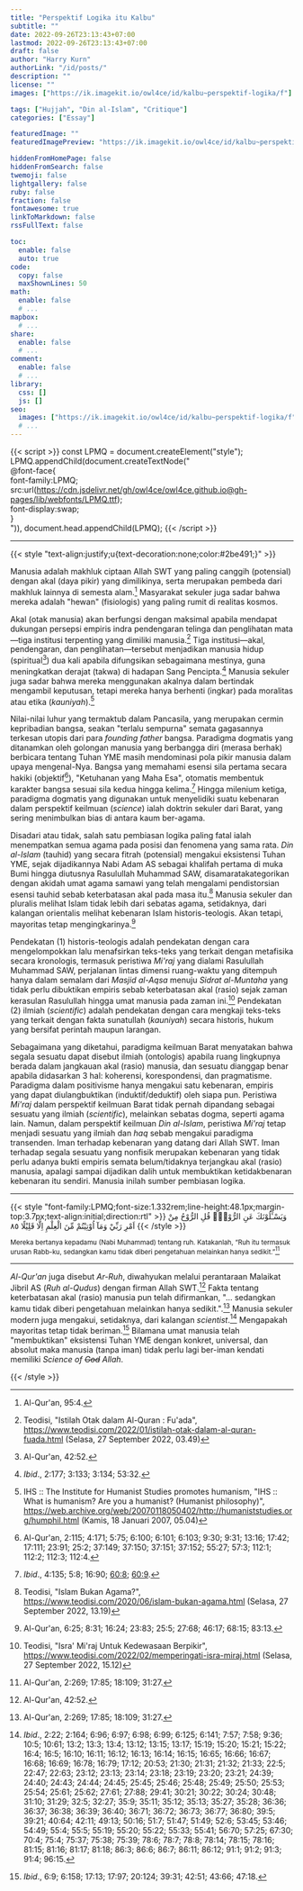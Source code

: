 ```yaml
---
title: "Perspektif Logika itu Kalbu"
subtitle: ""
date: 2022-09-26T23:13:43+07:00
lastmod: 2022-09-26T23:13:43+07:00
draft: false
author: "Harry Kurn"
authorLink: "/id/posts/"
description: ""
license: ""
images: ["https://ik.imagekit.io/owl4ce/id/kalbu~perspektif-logika/f"]

tags: ["Hujjah", "Din al-Islam", "Critique"]
categories: ["Essay"]

featuredImage: ""
featuredImagePreview: "https://ik.imagekit.io/owl4ce/id/kalbu~perspektif-logika/f"

hiddenFromHomePage: false
hiddenFromSearch: false
twemoji: false
lightgallery: false
ruby: false
fraction: false
fontawesome: true
linkToMarkdown: false
rssFullText: false

toc:
  enable: false
  auto: true
code:
  copy: false
  maxShownLines: 50
math:
  enable: false
  # ...
mapbox:
  # ...
share:
  enable: false
  # ...
comment:
  enable: false
  # ...
library:
  css: []
  js: []
seo:
  images: ["https://ik.imagekit.io/owl4ce/id/kalbu~perspektif-logika/f"]
  # ...
---
```


<!--more-->

{{< script >}}
const LPMQ = document.createElement("style");
LPMQ.appendChild(document.createTextNode("\
@font-face{\
font-family:LPMQ;\
src:url(https://cdn.jsdelivr.net/gh/owl4ce/owl4ce.github.io@gh-pages/lib/webfonts/LPMQ.ttf);\
font-display:swap;\
}\
")), document.head.appendChild(LPMQ);
{{< /script >}}

---

{{< style "text-align:justify;u{text-decoration:none;color:#2be491;}" >}}

Manusia adalah makhluk ciptaan Allah SWT yang paling canggih (potensial) dengan akal (daya pikir)
yang dimilikinya, serta merupakan pembeda dari makhluk lainnya di semesta alam.[^1] Masyarakat
sekuler juga sadar bahwa mereka adalah "hewan" (fisiologis) yang paling rumit di realitas kosmos.

[^1]: Al-Qur'an,
      95:4.

Akal (otak manusia) akan berfungsi dengan maksimal apabila mendapat dukungan persepsi empiris indra pendengaran
telinga dan penglihatan mata—tiga institusi terpenting yang dimiliki manusia.[^2] Tiga institusi—akal, pendengaran,
dan penglihatan—tersebut menjadikan manusia hidup (spiritual[^3]) dua kali apabila difungsikan sebagaimana mestinya,
guna meningkatkan derajat (takwa) di hadapan Sang Pencipta.[^4] Manusia sekuler juga sadar bahwa mereka
menggunakan akalnya dalam bertindak mengambil keputusan, tetapi mereka hanya berhenti (ingkar)
pada moralitas atau etika (*kauniyah*).[^5]

[^2]: Teodisi,
      "Istilah Otak dalam Al-Quran : Fu'ada",
      https://www.teodisi.com/2022/01/istilah-otak-dalam-al-quran-fuada.html
      (Selasa, 27 September 2022, 03.49)

[^3]: Al-Qur'an,
      42:52.

[^4]: *Ibid*.,
      2:177;
      3:133;
      3:134;
      53:32.

[^5]: IHS :: The Institute for Humanist Studies promotes humanism,
      "IHS :: What is humanism? Are you a humanist? (Humanist philosophy)",
      https://web.archive.org/web/20070118050402/http://humaniststudies.org/humphil.html
      (Kamis, 18 Januari 2007, 05.04)

Nilai-nilai luhur yang termaktub dalam Pancasila, yang merupakan cermin kepribadian bangsa, seakan "terlalu sempurna"
semata gagasannya terkesan utopis dari para *founding father* bangsa. Paradigma dogmatis yang ditanamkan oleh golongan
manusia yang berbangga diri (merasa berhak) berbicara tentang Tuhan YME masih mendominasi pola pikir manusia dalam
upaya mengenal-Nya. Bangsa yang memahami esensi sila pertama secara hakiki (objektif[^6]), "Ketuhanan yang Maha Esa",
otomatis membentuk karakter bangsa sesuai sila kedua hingga kelima.[^7] Hingga milenium ketiga, paradigma dogmatis
yang digunakan untuk menyelidiki suatu kebenaran dalam perspektif keilmuan (*science*) ialah doktrin
sekuler dari Barat, yang sering menimbulkan bias di antara kaum ber-agama.

[^6]: Al-Qur'an,
      2:115;
      4:171;
      5:75;
      6:100;
      6:101;
      6:103;
      9:30;
      9:31;
      13:16;
      17:42;
      17:111;
      23:91;
      25:2;
      37:149;
      37:150;
      37:151;
      37:152;
      55:27;
      57:3;
      112:1;
      112:2;
      112:3;
      112:4.

[^7]: *Ibid*.,
      4:135;
      5:8;
      16:90;
   <u>60:8</u>;
   <u>60:9</u>.

Disadari atau tidak, salah satu pembiasan logika paling fatal ialah menempatkan semua agama pada posisi dan fenomena
yang sama rata. *Din al-Islam* (tauhid) yang secara fitrah (potensial) mengakui eksistensi Tuhan YME, sejak dijadikannya
Nabi Adam AS sebagai khalifah pertama di muka Bumi hingga diutusnya Rasulullah Muhammad SAW, disamaratakategorikan dengan
akidah umat agama samawi yang telah mengalami pendistorsian esensi tauhid sebab keterbatasan akal pada masa itu.[^8]
Manusia sekuler dan pluralis melihat Islam tidak lebih dari sebatas agama, setidaknya, dari kalangan orientalis
melihat kebenaran Islam historis-teologis. Akan tetapi, mayoritas tetap mengingkarinya.[^9]

[^8]: Teodisi,
      "Islam Bukan Agama?",
      https://www.teodisi.com/2020/06/islam-bukan-agama.html
      (Selasa, 27 September 2022, 13.19)

[^9]: Al-Qur'an,
      6:25;
      8:31;
      16:24;
      23:83;
      25:5;
      27:68;
      46:17;
      68:15;
      83:13.

Pendekatan (1) historis-teologis adalah pendekatan dengan cara mengelompokkan lalu menafsirkan teks-teks yang terkait
dengan metafisika secara kronologis, termasuk peristiwa *Mi'raj* yang dialami Rasulullah Muhammad SAW, perjalanan lintas
dimensi ruang-waktu yang ditempuh hanya dalam semalam dari *Masjid al-Aqsa* menuju *Sidrat al-Muntaha* yang tidak perlu
dibuktikan empiris sebab keterbatasan akal (rasio) sejak zaman kerasulan Rasulullah hingga umat manusia pada zaman
ini.[^10] Pendekatan (2) ilmiah (*scientific*) adalah pendekatan dengan cara mengkaji teks-teks yang terkait
dengan fakta sunatullah (*kauniyah*) secara historis, hukum yang bersifat perintah maupun larangan.

[^10]: Teodisi,
       "Isra' Mi'raj Untuk Kedewasaan Berpikir",
       https://www.teodisi.com/2022/02/memperingati-isra-miraj.html
       (Selasa, 27 September 2022, 15.12)

Sebagaimana yang diketahui, paradigma keilmuan Barat menyatakan bahwa segala sesuatu dapat disebut ilmiah (ontologis)
apabila ruang lingkupnya berada dalam jangkauan akal (rasio) manusia, dan sesuatu dianggap benar apabila didasarkan 3
hal: koherensi, korespondensi, dan pragmatisme. Paradigma dalam positivisme hanya mengakui satu kebenaran, empiris
yang dapat diulangbuktikan (induktif/deduktif) oleh siapa pun. Peristiwa *Mi'raj* dalam perspektif keilmuan Barat
tidak pernah dipandang sebagai sesuatu yang ilmiah (*scientific*), melainkan sebatas dogma, seperti agama lain.
Namun, dalam perspektif keilmuan *Din al-Islam*, peristiwa *Mi'raj* tetap menjadi sesuatu yang ilmiah dan *haq*
sebab mengakui paradigma transenden. Iman terhadap kebenaran yang datang dari Allah SWT. Iman terhadap segala
sesuatu yang nonfisik merupakan kebenaran yang tidak perlu adanya bukti empiris semata belum/tidaknya
terjangkau akal (rasio) manusia, apalagi sampai dijadikan dalih untuk membuktikan ketidakbenaran
kebenaran itu sendiri. Manusia inilah sumber pembiasan logika.

---

{{< style "font-family:LPMQ;font-size:1.332rem;line-height:48.1px;margin-top:3.7px;text-align:initial;direction:rtl" >}}
وَيَسْـَٔلُوْنَكَ عَنِ الرُّوْحِۗ قُلِ الرُّوْحُ مِنْ اَمْرِ رَبِّيْ وَمَآ اُوْتِيْتُمْ مِّنَ الْعِلْمِ اِلَّا قَلِيْلًا ٨٥
{{< /style >}}

<sub>Mereka bertanya kepadamu (Nabi Muhammad) tentang ruh. Katakanlah, “Ruh itu termasuk urusan Rabb-ku,
sedangkan kamu tidak diberi pengetahuan melainkan hanya sedikit.”[^11]</sub>

[^11]: Al-Qur'an,
       2:269;
       17:85;
       18:109;
       31:27.

---

*Al-Qur'an* juga disebut *Ar-Ruh*, diwahyukan melalui perantaraan Malaikat Jibril AS (*Ruh al-Qudus*) dengan
firman Allah SWT.[^3] Fakta tentang keterbatasan akal (rasio) manusia pun telah difirmankan, "... sedangkan kamu
tidak diberi pengetahuan melainkan hanya sedikit.".[^11] Manusia sekuler modern juga mengakui, setidaknya,
dari kalangan *scientist*.[^12] Mengapakah mayoritas tetap tidak beriman.[^13] Bilamana umat manusia
telah "membuktikan" eksistensi Tuhan YME dengan konkret, universal, dan absolut maka manusia
(tanpa iman) tidak perlu lagi ber-iman kendati memiliki *Science of ~~God~~ Allah*.

[^12]: *Ibid*.,
       2:22;
       2:164;
       6:96;
       6:97;
       6:98;
       6:99;
       6:125;
       6:141;
       7:57;
       7:58;
       9:36;
       10:5;
       10:61;
       13:2;
       13:3;
       13:4;
       13:12;
       13:15;
       13:17;
       15:19;
       15:20;
       15:21;
       15:22;
       16:4;
       16:5;
       16:10;
       16:11;
       16:12;
       16:13;
       16:14;
       16:15;
       16:65;
       16:66;
       16:67;
       16:68;
       16:69;
       16:78;
       16:79;
       17:12;
       20:53;
       21:30;
       21:31;
       21:32;
       21:33;
       22:5;
       22:47;
       22:63;
       23:12;
       23:13;
       23:14;
       23:18;
       23:19;
       23:20;
       23:21;
       24:39;
       24:40;
       24:43;
       24:44;
       24:45;
       25:45;
       25:46;
       25:48;
       25:49;
       25:50;
       25:53;
       25:54;
       25:61;
       25:62;
       27:61;
       27:88;
       29:41;
       30:21;
       30:22;
       30:24;
       30:48;
       31:10;
       31:29;
       32:5;
       32:27;
       35:9;
       35:11;
       35:12;
       35:13;
       35:27;
       35:28;
       36:36;
       36:37;
       36:38;
       36:39;
       36:40;
       36:71;
       36:72;
       36:73;
       36:77;
       36:80;
       39:5;
       39:21;
       40:64;
       42:11;
       49:13;
       50:16;
       51:7;
       51:47;
       51:49;
       52:6;
       53:45;
       53:46;
       54:49;
       55:4;
       55:5;
       55:19;
       55:20;
       55:22;
       55:33;
       55:41;
       56:70;
       57:25;
       67:30;
       70:4;
       75:4;
       75:37;
       75:38;
       75:39;
       78:6;
       78:7;
       78:8;
       78:14;
       78:15;
       78:16;
       81:15;
       81:16;
       81:17;
       81:18;
       86:3;
       86:6;
       86:7;
       86:11;
       86:12;
       91:1;
       91:2;
       91:3;
       91:4;
       96:15.

[^13]: *Ibid*.,
       6:9;
       6:158;
       17:13;
       17:97;
       20:124;
       39:31;
       42:51;
       43:66;
       47:18.

{{< /style >}}
